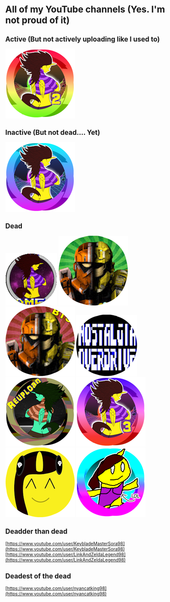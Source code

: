 # All of my YouTube channels (Yes. I'm not proud of it)

## Active (But not actively uploading like I used to)

[![pika2](/assets/img/@pikakid98-alt.png)](https://youtube.com/@pikakid98-alt)

## Inactive (But not dead.... Yet)

[![pika](/assets/img/@pikakid98.png)](https://youtube.com/@pikakid98)

## Dead

[![pg](/assets/img/@pikakid98games.png)](https://youtube.com/@pikakid98games)
[![bfts](/assets/img/bfts.png)](https://youtube.com/@battlefortheserver586)
[![bts](/assets/img/bts.png)](https://youtube.com/@behindtheserver5654)
[![no](/assets/img/no.png)](https://www.youtube.com/@nostalgiaoverdrive7785)
[![pikaa](/assets/img/@pikakid98-archive.png)](https://youtube.com/@pikakid98-archive)
[![pika3](/assets/img/@pikakid98-streams.png)](https://youtube.com/@pikakid98-streams)
[![pikamus](/assets/img/@pikakid98-music.png)](https://youtube.com/@pikakid98-music)
[![pikash](/assets/img/@pikakid98-shorts.png)](https://youtube.com/@pikakid98-shorts)

## Deadder than dead
[https://www.youtube.com/user/KeybladeMasterSora98](https://www.youtube.com/user/KeybladeMasterSora98)
\
[https://www.youtube.com/user/LinkAndZeldaLegend98](https://www.youtube.com/user/LinkAndZeldaLegend98)

## Deadest of the dead
[https://www.youtube.com/user/nyancatking98](https://www.youtube.com/user/nyancatking98)
